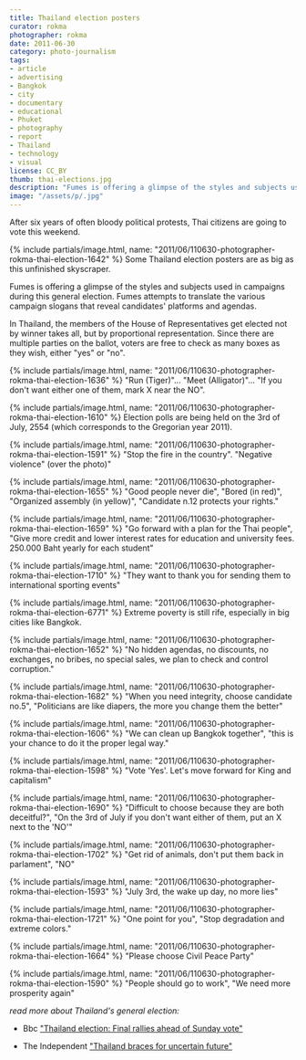 ```yaml
---
title: Thailand election posters
curator: rokma
photographer: rokma
date: 2011-06-30
category: photo-journalism
tags:
- article
- advertising
- Bangkok
- city
- documentary
- educational
- Phuket
- photography
- report
- Thailand
- technology
- visual
license: CC_BY
thumb: thai-elections.jpg
description: "Fumes is offering a glimpse of the styles and subjects used in campaigns during this general election. Fumes attempts to translate the various campaign slogans that reveal candidates platforms and agendas."
image: "/assets/p/.jpg"
---
```


After six years of often bloody political protests, Thai citizens are going to vote this weekend.

{% include partials/image.html, name: "2011/06/110630-photographer-rokma-thai-election-1642" %}
Some Thailand election posters are as big as this unfinished skyscraper.

Fumes is offering a glimpse of the styles and subjects used in campaigns during this general election. Fumes attempts to translate the various campaign slogans that reveal candidates' platforms and agendas.

In Thailand, the members of the House of Representatives get elected not by winner takes all, but by proportional representation. Since there are multiple parties on the ballot, voters are free to check as many boxes as they wish, either "yes" or "no".



{% include partials/image.html, name: "2011/06/110630-photographer-rokma-thai-election-1636" %}
"Run (Tiger)"... "Meet (Alligator)"... "If you don't want either one of them, mark X near the NO".

{% include partials/image.html, name: "2011/06/110630-photographer-rokma-thai-election-1610" %}
Election polls are being held on the 3rd of July, 2554 (which corresponds to the Gregorian year 2011).

{% include partials/image.html, name: "2011/06/110630-photographer-rokma-thai-election-1591" %}
"Stop the fire in the country". "Negative violence" (over the photo)"

{% include partials/image.html, name: "2011/06/110630-photographer-rokma-thai-election-1655" %}
"Good people never die", "Bored (in red)", "Organized assembly (in yellow)", "Candidate n.12 protects your rights."

{% include partials/image.html, name: "2011/06/110630-photographer-rokma-thai-election-1659" %}
"Go forward with a plan for the Thai people", "Give more credit and lower interest rates for education and university fees. 250.000 Baht yearly for each student"

{% include partials/image.html, name: "2011/06/110630-photographer-rokma-thai-election-1710" %}
"They want to thank you for sending them to international sporting events"

{% include partials/image.html, name: "2011/06/110630-photographer-rokma-thai-election-6771" %}
Extreme poverty is still rife, especially in big cities like Bangkok.

{% include partials/image.html, name: "2011/06/110630-photographer-rokma-thai-election-1652" %}
"No hidden agendas, no discounts, no exchanges, no bribes, no special sales, we plan to check and control corruption."

{% include partials/image.html, name: "2011/06/110630-photographer-rokma-thai-election-1682" %}
"When you need integrity, choose candidate no.5", "Politicians are like diapers, the more you change them the better"

{% include partials/image.html, name: "2011/06/110630-photographer-rokma-thai-election-1606" %}
"We can clean up Bangkok together", "this is your chance to do it the proper legal way."

{% include partials/image.html, name: "2011/06/110630-photographer-rokma-thai-election-1598" %}
"Vote &#39;Yes&#39;. Let's move forward for King and capitalism"

{% include partials/image.html, name: "2011/06/110630-photographer-rokma-thai-election-1690" %}
"Difficult to choose because they are both deceitful?", "On the 3rd of July if you don't want either of them, put an X next to the &#39;NO&#39;"

{% include partials/image.html, name: "2011/06/110630-photographer-rokma-thai-election-1702" %}
"Get rid of animals, don't put them back in parlament", "NO"

{% include partials/image.html, name: "2011/06/110630-photographer-rokma-thai-election-1593" %}
"July 3rd, the wake up day, no more lies"

{% include partials/image.html, name: "2011/06/110630-photographer-rokma-thai-election-1721" %}
"One point for you", "Stop degradation and extreme colors."

{% include partials/image.html, name: "2011/06/110630-photographer-rokma-thai-election-1664" %}
"Please choose Civil Peace Party"

{% include partials/image.html, name: "2011/06/110630-photographer-rokma-thai-election-1590" %}
"People should go to work", "We need more prosperity again"




_read more about Thailand's general election:_

- Bbc <a href="http://www.bbc.co.uk/news/world-asia-pacific-14000629"  >"Thailand election: Final rallies ahead of Sunday vote"</a>

- The Independent <a href="http://www.independent.co.uk/news/world/asia/thailand-braces-for-uncertain-future-2306067.html"  >"Thailand braces for uncertain future"</a>
